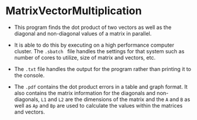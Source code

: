 # MatrixVectorMultiplication

* This program finds the dot product of two vectors as well as the diagonal and non-diagonal values of a matrix in parallel.

* It is able to do this by executing on a high performance computer cluster. The `.sbatch ` file handles the settings for that system such as number of cores to utilize, size of matrix and vectors, etc.

* The `.txt` file handles the output for the program rather than printing it to the console.

* The `.pdf` contains the dot product errors in a table and graph format. It also contains the matrix information for the diagonals and non-diagonals, `L1` and `L2` are the dimensions of the matrix and the `A` and `B` as well as `Ap` and `Bp` are used to calculate the values within the matrices and vectors.
